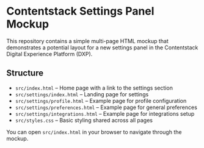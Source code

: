 # Contentstack Settings Panel Mockup

This repository contains a simple multi-page HTML mockup that demonstrates a potential layout for a new settings panel in the Contentstack Digital Experience Platform (DXP).

## Structure

- `src/index.html` – Home page with a link to the settings section
- `src/settings/index.html` – Landing page for settings
- `src/settings/profile.html` – Example page for profile configuration
- `src/settings/preferences.html` – Example page for general preferences
- `src/settings/integrations.html` – Example page for integrations setup
- `src/styles.css` – Basic styling shared across all pages

You can open `src/index.html` in your browser to navigate through the mockup.
